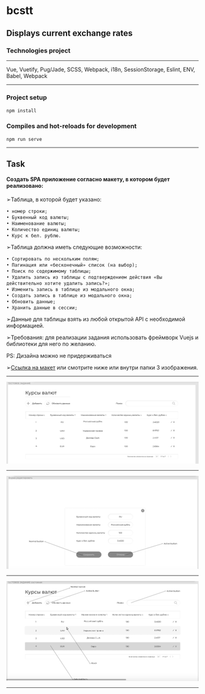 # bcstt
## Displays current exchange rates
### Technologies project
*** 
Vue, Vuetify, Pug/Jade, SCSS, Webpack, i18n, SessionStorage, Eslint, ENV, Babel, Webpack
***
### Project setup
```
npm install
```

### Compiles and hot-reloads for development
```
npm run serve
```
***
## Task
#### Создать SPA приложение согласно макету, в котором будет реализовано:
➢Таблица, в которой будет указано:

    • номер строки;
    • Буквенный код валюты;
    • Наименование валюты;
    • Количество единиц валюты;
    • Курс к бел. рублю.
    
➢Таблица должна иметь следующие возможности:

    • Сортировать по нескольким полям;
    • Пагинация или «бесконечный» список (на выбор);
    • Поиск по содержимому таблицы;
    • Удалить запись из таблицы с подтверждением действия «Вы действительно хотите удалить запись?»;
    • Изменить запись в таблице из модального окна; 
    • Создать запись в таблице из модального окна; 
    • Обновить данные;
    • Хранить данные в сессии;

➢Данные для таблицы взять из любой открытой API с необходимой информацией.

➢Требования: для реализации задания использовать фреймворк Vuejs и библиотеки для него по желанию.

PS: Дизайна можно не придерживаться

➢[Ссылка на макет](<https://www.figma.com/file/6V3akQSZUS6TdHjwVHXMPZ/%D0%A2%D0%B5%D1%81%D1%82%D0%BE%D0%B2%D0%BE%D0%B5-%D0%B7%D0%B0%D0%B4%D0%B0%D0%BD%D0%B8%D0%B5?node-id=0%3A1>) или смотрите ниже или внутри папки 3 изображения.
***
![screenshot of sample](./task/1.png)
***
![screenshot of sample](./task/2.png)
***
![screenshot of sample](./task/3.png)

***


